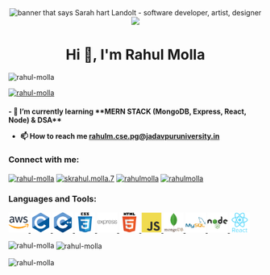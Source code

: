 <div align="center">
  <img src="https://github.com/sarah-hart-landolt/sarah-hart-landolt/blob/master/Sarah%20Hart%20Landolt.png" alt="banner that says Sarah hart Landolt - software developer, artist, designer">
  <img height="150" src="https://www.google.com/url?sa=i&url=https%3A%2F%2Fpixabay.com%2Fimages%2Fsearch%2Fbanner%2F&psig=AOvVaw3YOH-vO8xJziGI_E2ZDJKQ&ust=1732724065719000&source=images&cd=vfe&opi=89978449&ved=0CBQQjRxqFwoTCPCEyaay-okDFQAAAAAdAAAAABAE"  />
</div>
<h1 align="center">Hi 👋, I'm Rahul Molla</h1>
<p align="left"> <img src="https://komarev.com/ghpvc/?username=rahul-molla&label=Profile%20views&color=0e75b6&style=flat" alt="rahul-molla" /> </p>

<p align="left"> <a href="https://github.com/ryo-ma/github-profile-trophy"><img src="https://github-profile-trophy.vercel.app/?username=rahul-molla" alt="rahul-molla" /></a> </p>
<h4>
- 🌱 I’m currently learning **MERN STACK (MongoDB, Express, React, Node) & DSA**

- 📫 How to reach me **rahulm.cse.pg@jadavpuruniversity.in**
</h4>
<h3 align="left">Connect with me:</h3>
<p align="left">
<a href="https://linkedin.com/in/rahul-molla" target="blank"><img align="center" src="https://raw.githubusercontent.com/rahuldkjain/github-profile-readme-generator/master/src/images/icons/Social/linked-in-alt.svg" alt="rahul-molla" height="30" width="40" /></a>
<a href="https://fb.com/skrahul.molla.7" target="blank"><img align="center" src="https://raw.githubusercontent.com/rahuldkjain/github-profile-readme-generator/master/src/images/icons/Social/facebook.svg" alt="skrahul.molla.7" height="30" width="40" /></a>
<a href="https://www.leetcode.com/rahulmolla" target="blank"><img align="center" src="https://raw.githubusercontent.com/rahuldkjain/github-profile-readme-generator/master/src/images/icons/Social/leet-code.svg" alt="rahulmolla" height="30" width="40" /></a>
<a href="https://auth.geeksforgeeks.org/user/rahulmolla" target="blank"><img align="center" src="https://raw.githubusercontent.com/rahuldkjain/github-profile-readme-generator/master/src/images/icons/Social/geeks-for-geeks.svg" alt="rahulmolla" height="30" width="40" /></a>
</p>

<h3 align="left">Languages and Tools:</h3>
<p align="left"> <a href="https://aws.amazon.com" target="_blank" rel="noreferrer"> <img src="https://raw.githubusercontent.com/devicons/devicon/master/icons/amazonwebservices/amazonwebservices-original-wordmark.svg" alt="aws" width="40" height="40"/> </a> <a href="https://www.cprogramming.com/" target="_blank" rel="noreferrer"> <img src="https://raw.githubusercontent.com/devicons/devicon/master/icons/c/c-original.svg" alt="c" width="40" height="40"/> </a> <a href="https://www.w3schools.com/cpp/" target="_blank" rel="noreferrer"> <img src="https://raw.githubusercontent.com/devicons/devicon/master/icons/cplusplus/cplusplus-original.svg" alt="cplusplus" width="40" height="40"/> </a> <a href="https://www.w3schools.com/css/" target="_blank" rel="noreferrer"> <img src="https://raw.githubusercontent.com/devicons/devicon/master/icons/css3/css3-original-wordmark.svg" alt="css3" width="40" height="40"/> </a> <a href="https://expressjs.com" target="_blank" rel="noreferrer"> <img src="https://raw.githubusercontent.com/devicons/devicon/master/icons/express/express-original-wordmark.svg" alt="express" width="40" height="40"/> </a> <a href="https://www.w3.org/html/" target="_blank" rel="noreferrer"> <img src="https://raw.githubusercontent.com/devicons/devicon/master/icons/html5/html5-original-wordmark.svg" alt="html5" width="40" height="40"/> </a> <a href="https://developer.mozilla.org/en-US/docs/Web/JavaScript" target="_blank" rel="noreferrer"> <img src="https://raw.githubusercontent.com/devicons/devicon/master/icons/javascript/javascript-original.svg" alt="javascript" width="40" height="40"/> </a> <a href="https://www.mongodb.com/" target="_blank" rel="noreferrer"> <img src="https://raw.githubusercontent.com/devicons/devicon/master/icons/mongodb/mongodb-original-wordmark.svg" alt="mongodb" width="40" height="40"/> </a> <a href="https://www.mysql.com/" target="_blank" rel="noreferrer"> <img src="https://raw.githubusercontent.com/devicons/devicon/master/icons/mysql/mysql-original-wordmark.svg" alt="mysql" width="40" height="40"/> </a> <a href="https://nodejs.org" target="_blank" rel="noreferrer"> <img src="https://raw.githubusercontent.com/devicons/devicon/master/icons/nodejs/nodejs-original-wordmark.svg" alt="nodejs" width="40" height="40"/> </a> <a href="https://reactjs.org/" target="_blank" rel="noreferrer"> <img src="https://raw.githubusercontent.com/devicons/devicon/master/icons/react/react-original-wordmark.svg" alt="react" width="40" height="40"/> </a> </p>

<p><img align="left" src="https://github-readme-stats.vercel.app/api/top-langs?username=rahul-molla&show_icons=true&locale=en&layout=compact" alt="rahul-molla" /></p>

<p>&nbsp;<img align="center" src="https://github-readme-stats.vercel.app/api?username=rahul-molla&show_icons=true&locale=en" alt="rahul-molla" /></p>

<p><img align="center" src="https://github-readme-streak-stats.herokuapp.com/?user=rahul-molla&" alt="rahul-molla" /></p>
